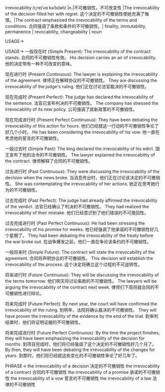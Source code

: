 irrevocability:/ɪˌreɪˈvɑːkəˈbɪləti/ |n.|不可撤销性，不可改变性 |The irrevocability of the decision filled her with regret.  这个决定的不可撤销性使她充满了悔恨。|The contract emphasized the irrevocability of the terms and conditions. 合同强调了条款和条件的不可撤销性。| finality, immutability, permanence | revocability, changeability | noun

USAGE->

USAGE->
一般现在时 (Simple Present):
The irrevocability of the contract stands. 合同的不可撤销性有效。
His decision carries an air of irrevocability. 他的决定带有一种不可改变的意味。


现在进行时 (Present Continuous):
The lawyer is explaining the irrevocability of the agreement. 律师正在解释协议的不可撤销性。
They are discussing the irrevocability of the judge's ruling. 他们正在讨论法官裁决的不可撤销性。


现在完成时 (Present Perfect):
The judge has declared the irrevocability of the sentence. 法官已宣布判决的不可撤销性。
The company has stressed the irrevocability of its new policy. 公司强调了其新政策的不可撤销性。


现在完成进行时 (Present Perfect Continuous):
They have been debating the irrevocability of this action for hours.  他们已经就这一行动的不可撤销性争论了好几个小时。
He has been considering the irrevocability of his vow. 他一直在考虑他的誓言的不可撤销性。


一般过去时 (Simple Past):
The king declared the irrevocability of his edict. 国王宣布了他的法令的不可撤销性。
The lawyer explained the irrevocability of the contract. 律师解释了合同的不可撤销性。


过去进行时 (Past Continuous):
They were discussing the irrevocability of the decision when the news broke. 当消息传出时，他们正在讨论该决定的不可撤销性。
She was contemplating the irrevocability of her actions. 她正在思考她行为的不可撤销性。


过去完成时 (Past Perfect):
The judge had already affirmed the irrevocability of the verdict. 法官已经确认了判决的不可撤销性。
They had realized the irrevocability of their mistake. 他们已经意识到了他们错误的不可挽回性。


过去完成进行时 (Past Perfect Continuous):
He had been stressing the irrevocability of his promise for weeks.  他已经强调了他承诺的不可撤销性好几个星期了。
They had been debating the irrevocability of the treaty before the war broke out. 在战争爆发之前，他们一直在争论该条约的不可撤销性。


一般将来时 (Simple Future):
The contract will state the irrevocability of the agreement. 合同将声明协议的不可撤销性。
This decision will establish the irrevocability of the process.  这个决定将确立这个过程的不可逆转性。


将来进行时 (Future Continuous):
They will be discussing the irrevocability of the terms tomorrow. 他们明天将讨论条款的不可撤销性。
The lawyers will be arguing the irrevocability of the contract next week. 律师们下周将就合同的不可撤销性进行辩论。


将来完成时 (Future Perfect):
By next year, the court will have confirmed the irrevocability of the ruling. 到明年，法院将确认裁决的不可撤销性。
They will have proven the irrevocability of the evidence by the end of the trial. 到审判结束时，他们将证明证据的不可撤销性。


将来完成进行时 (Future Perfect Continuous):
By the time the project finishes, they will have been emphasizing the irrevocability of the decision for months. 到项目完成时，他们将已经强调了这个决定的不可撤销性好几个月了。
By then, they will have been debating the irrevocability of the changes for years. 到那时，他们将已经就这些变化的不可撤销性争论了好几年了。


PHRASE->
the irrevocability of a decision 决定的不可撤销性
the irrevocability of a contract 合同的不可撤销性
the irrevocability of a promise 承诺的不可撤销性
the irrevocability of a vow 誓言的不可撤销性
the irrevocability of a law 法律的不可撤销性
